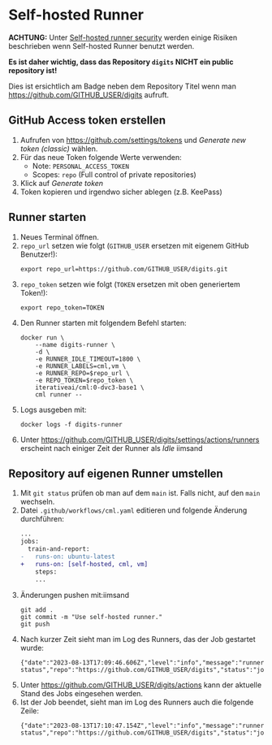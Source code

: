 # Self-hosted Runner

**ACHTUNG:** Unter [Self-hosted runner security](https://docs.github.com/en/actions/hosting-your-own-runners/managing-self-hosted-runners/about-self-hosted-runners#self-hosted-runner-security) werden einige Risiken beschrieben wenn Self-hosted Runner benutzt werden.

**Es ist daher wichtig, dass das Repository `digits` NICHT ein public repository ist!**

Dies ist ersichtlich am Badge neben dem Repository Titel wenn man https://github.com/GITHUB_USER/digits aufruft.

## GitHub Access token erstellen

1. Aufrufen von https://github.com/settings/tokens und _Generate new token (classic)_ wählen.
1. Für das neue Token folgende Werte verwenden:
    - Note: `PERSONAL_ACCESS_TOKEN`
    - Scopes: `repo` (Full control of private repositories)
1. Klick auf _Generate token_
1. Token kopieren und irgendwo sicher ablegen (z.B. KeePass)

## Runner starten

1. Neues Terminal öffnen.
1. `repo_url` setzen wie folgt (`GITHUB_USER` ersetzen mit eigenem GitHub Benutzer!):
    ```shell
    export repo_url=https://github.com/GITHUB_USER/digits.git
    ```
1. `repo_token` setzen wie folgt (`TOKEN` ersetzen mit oben generiertem Token!):
    ```shell
    export repo_token=TOKEN
    ```
1. Den Runner starten mit folgendem Befehl starten:
    ```shell
    docker run \
        --name digits-runner \
        -d \
        -e RUNNER_IDLE_TIMEOUT=1800 \
        -e RUNNER_LABELS=cml,vm \
        -e RUNNER_REPO=$repo_url \
        -e REPO_TOKEN=$repo_token \
        iterativeai/cml:0-dvc3-base1 \
        cml runner --
    ```
1. Logs ausgeben mit:
    ```shell
    docker logs -f digits-runner
    ```
1. Unter https://github.com/GITHUB_USER/digits/settings/actions/runners erscheint nach einiger Zeit der Runner als _Idle_
iimsand
## Repository auf eigenen Runner umstellen

1. Mit `git status` prüfen ob man auf dem `main` ist. Falls nicht, auf den `main` wechseln.
1. Datei `.github/workflows/cml.yaml` editieren und folgende Änderung durchführen:
    ```diff
    ...
    jobs:
      train-and-report:
    -   runs-on: ubuntu-latest
    +   runs-on: [self-hosted, cml, vm]
        steps:
        ...
    ```
1. Änderungen pushen mit:iimsand
    ```shell
    git add .
    git commit -m "Use self-hosted runner."
    git push
    ```
1. Nach kurzer Zeit sieht man im Log des Runners, das der Job gestartet wurde:
    ```
    {"date":"2023-08-13T17:09:46.606Z","level":"info","message":"runner status","repo":"https://github.com/GITHUB_USER/digits","status":"job_started"}
    ```
1. Unter https://github.com/GITHUB_USER/digits/actions kann der aktuelle Stand des Jobs eingesehen werden.
1. Ist der Job beendet, sieht man im Log des Runners auch die folgende Zeile:
    ```
    {"date":"2023-08-13T17:10:47.154Z","level":"info","message":"runner status","repo":"https://github.com/GITHUB_USER/digits","status":"job_ended","success":true}
    ```
